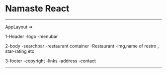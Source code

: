  
# Namaste React
--------------------------------------------------------------------------------------------------------
AppLayout =>

1-Header
 -logo
 -menubar

2-body
 -searchbar
 -restaurant container
  -Restaurant
     -img,name of restro , star-rating etc
     
 3-footer
   -copyright
   -links
   -address
   -contact
   
   
----------------------------------------------------------------------------------------------------------


